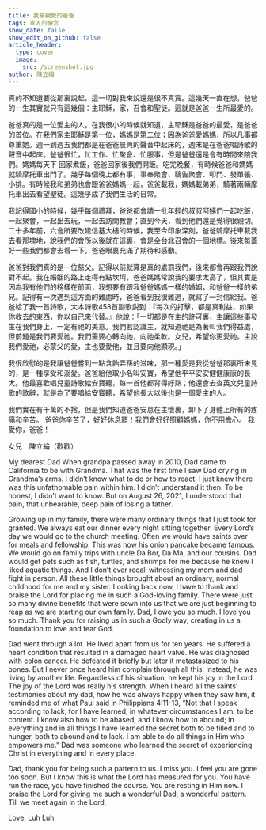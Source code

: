 ```yaml
---
title: 我最親愛的爸爸
tags: 家人的懐念
show_date: false
show_edit_on_github: false
article_header:
  type: cover
  image:
    src: /screenshot.jpg
author: 陳立綸
---
```


真的不知道要從那裏說起，這一切對我來說還是很不真實。這幾天一直在想，爸爸的一生其實就只有這幾個：主耶穌，家，召會和聖徒。這就是爸爸一生所最愛的。

爸爸真的是一位愛主的人。在我很小的時候就知道，主耶穌是爸爸的最愛，是爸爸的首位。在我們家主耶穌是第一位，媽媽是第二位；因為爸爸愛媽媽，所以凡事都尊重她。週一到週五我們都是在爸爸晨興的聲音中起床的，週末是在爸爸唱詩歌的聲音中起床。爸爸很忙，忙工作、忙聚會、忙服事，但是爸爸還是會有時間來陪我們。媽媽每天下 回家煮飯，爸爸回家後我們開飯。吃完晚餐，有時候爸爸和媽媽就騎摩托車出門了。幾乎每個晚上都有事，事奉聚會、禱告聚會、叩門、發單張、小排。有時候我和弟弟也會跟爸爸媽媽一起，爸爸載我，媽媽載弟弟，騎著兩輛摩托車出去看望聖徒。這幾乎成了我們生活的日常。

我記得國小的時候，幾乎每個禮拜，爸爸都會請一批年輕的叔叔阿姨們一起吃飯，一起聚會，一起出去玩，一起去訪問教會；直到今天，看到他們還是覺得很親切。二十多年前，六會所要改建信基大樓的時候，我至今印象深刻，爸爸騎摩托車載我去看那塊地，說我們的會所以後就在這裏，會是全台北召會的一個地標。後來每蓋好一些我們都會去看一下，爸爸眼裏充滿了期待和感動。

爸爸對我們真的是一位慈父。記得以前就算是真的處罰我們，後來都會再跟我們說對不起。我在婚姻的路上走得有點坎坷，爸爸媽媽常說我的要求太高了，但其實是因為我有他們的榜樣在前面，我想要有跟我爸爸媽媽一樣的婚姻，和爸爸一樣的弟兄。記得有一次遇到這方面的難處時，爸爸看到我很難過，就寫了一封信給我。爸爸給了我一首詩歌，大本詩歌458首副歌説到：『每次的打擊，都是真利益，如果你收去的東西，你以自己來代替。』他說：「一切都是在主的許可裏，主讓這些事發生在我們身上，一定有祂的美意。我們若認識主，就知道祂是為著叫我們得益處，但前題是我們要愛祂。我們需要心轉向祂，向祂柔軟。女兒，希望你更愛祂。主說我們愛祂，必蒙父的愛，主也要愛他，並且要向他顯現。」

我很欣慰的是我讓爸爸嘗到一點含飴弄孫的滋味，那一種愛是我從爸爸那裏所未見的，是一種享受和溺愛。爸爸給他取小名叫安寶，希望他平平安安健健康康的長大。他最喜歡唱兒童詩歌給安寶聽，每一首他都背得好熟；他還會去查英文兒童詩歌的歌辭，就是為了要唱給安寶聽，希望他長大以後也是一個愛主的人。

我們實在有千萬的不捨，但是我們知道爸爸安息在主懷裏，卸下了身體上所有的疼痛和辛苦。
爸爸你辛苦了，好好休息罷！我們會好好照顧媽媽，你不用擔心。
我愛你，爸爸！

女兒　陳立綸（歡歡）

My dearest Dad
When grandpa passed away in 2010, Dad came to California to be with Grandma. That was the first time I saw Dad crying in Grandma’s arms. I didn’t know what to do or how to react. I just knew there was this unfathomable pain within him. I didn’t understand it then. To be honest, I didn’t want to know. But on August 26, 2021, I understood that pain, that unbearable, deep pain of losing a father.

Growing up in my family, there were many ordinary things that I just took for granted. We always eat our dinner every night sitting together. Every Lord’s day we would go to the church meeting. Often we would have saints over for meals and fellowship. This was how his onion pancake became famous. We would go on family trips with uncle Da Bor, Da Ma, and our cousins. Dad would get pets such as fish, turtles, and shrimps for me because he knew I liked aquatic things. And I don’t ever recall witnessing my mom and dad fight in person. All these little things brought about an ordinary, normal childhood for me and my sister. Looking back now, I have to thank and praise the Lord for placing me in such a God-loving family. There were just so many divine benefits that were sown into us that we are just beginning to reap as we are starting our own family. Dad, I owe you so much. I love you so much. Thank you for raising us in such a Godly way, creating in us a foundation to love and fear God.

Dad went through a lot. He lived apart from us for ten years. He suffered a heart condition that resulted in a damaged heart valve. He was diagnosed with colon cancer. He defeated it briefly but later it metastasized to his bones. But I never once heard him complain through all this. Instead, he was living by another life. Regardless of his situation, he kept his joy in the Lord.  The joy of the Lord was really his strength.  When I heard all the saints’ testimonies about my dad, how he was always happy when they saw him, it reminded me of what Paul said in Philippians 4:11-13, “Not that I speak according to lack, for I have learned, in whatever circumstances I am, to be content. I know also how to be abased, and I know how to abound; in everything and in all things I have learned the secret both to be filled and to hunger, both to abound and to lack. I am able to do all things in Him who empowers me.” Dad was someone who learned the secret of experiencing Christ in everything and in every place.

Dad, thank you for being such a pattern to us. I miss you. I feel you are gone too soon. But I know this is what the Lord has measured for you. You have run the race, you have finished the course. You are resting in Him now. I praise the Lord for giving me such a wonderful Dad, a wonderful pattern. Till we meet again in the Lord,

Love,
Luh Luh



<!--more-->
